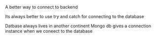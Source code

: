 A better way to connect to backend

Its always better to use try and catch for connecting to the database

Datbase always lives in another continent
Mongo db gives a connection instance when we coneect to the database 

